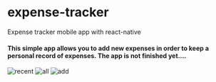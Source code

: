 # expense-tracker
Expense tracker mobile app with react-native

<div>
  <h4>This simple app allows you to add new expenses in order to keep a personal record of expenses. The app is not finished yet....</h4>
</div>

![recent](https://user-images.githubusercontent.com/84020433/194986657-d5d491cd-23ef-4fe9-82ac-106f075536f3.JPG)
![all](https://user-images.githubusercontent.com/84020433/194986660-43398d54-ed85-4a9e-81b0-0b03fe717796.JPG)
![add](https://user-images.githubusercontent.com/84020433/194986663-adb330b7-f5cf-4d15-9b0c-95e496790799.JPG)
